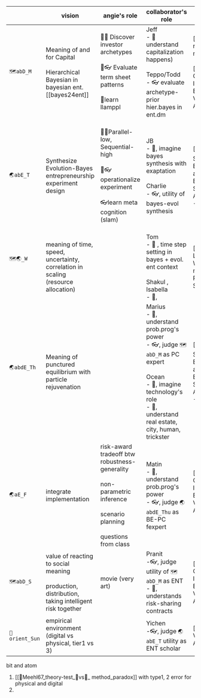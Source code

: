 
|                       | vision                                                                                                | angie's role                                                                                                                        | collaborator's role                                                                                                                                                                          | Papers                                                                                                    | W1  | W2                                                                                                                         | W3  | W4  |
| --------------------- | ----------------------------------------------------------------------------------------------------- | ----------------------------------------------------------------------------------------------------------------------------------- | -------------------------------------------------------------------------------------------------------------------------------------------------------------------------------------------- | --------------------------------------------------------------------------------------------------------- | --- | -------------------------------------------------------------------------------------------------------------------------- | --- | --- |
| `🗺️abD_M`            | Meaning of and for Capital<br><br>Hierarchical Bayesian in bayesian ent. [[bayes24ent]]               | 🤜🧠 Discover investor archetypes<br><br>🤜👓  Evaluate term sheet patterns<br><br>🧠learn llamppl                                  | Jeff<br>- 🧠 understand capitalization happens)<br><br>Teppo/Todd <br>- 👓 evaluate archetype-prior hier.bayes in ent.dm                                                                     | [[📝👻phantom rationalize meaning]]<br><br>[[📝🤝Conversational Inference of Equity Valuation Agreement]] |     |                                                                                                                            |     |     |
| `🌏abE_T`             | Synthesize Evolution-Bayes entrepreneurship experiment design                                         | <br>🧠🤜Parallel-low, Sequential-high<br><br>🧠👓operationalize experiment<br><br>👓learn meta cognition (slam)<br><br>             | JB <br>- 🤜, imagine bayes synthesis with exaptation<br><br>Charlie <br>- 👓, utility of bayes-evol synthesis                                                                                | [[📝🪶Sequential Evolutionary and Parallel Bayesian Startup Adaptations]]-V1                              |     |                                                                                                                            |     |     |
| `🗺️🌏_W`<br><br><br> | meaning of time, speed, uncertainty, correlation in scaling (resource allocation)                     |                                                                                                                                     | Tom <br>- 🧠 , time step setting in bayes + evol. ent context<br><br>Shakul , Isabella<br>- 🧠, <br>                                                                                         | [[📝🌳🌊Startup Lifecycle World modeling with Program Synthesis]]                                         |     | [🗣️](https://otter.ai/u/VVf0krFpWmfbpiUoyW_mNYzZFWk?tab=chat),[[tom_🧭🪶_🛻.txt]]<br><br>[[shakul_🧭🪶_remove_rho_h.txt]] |     |     |
| `🌏abdE_Th`<br><br>   | Meaning of punctured equilibrium with particle rejuvenation                                           |                                                                                                                                     | Marius <br>- 🧠, understand prob.prog's power<br>- 👓, judge `🗺️abD_M` as PC expert<br><br>Ocean<br>- 🤜, imagine technology's role<br>- 🧠, understand real estate, city, human, trickster | [[📝🪶Sequential Evolutionary and Parallel Bayesian Startup Adaptations]]-V2                              |     |                                                                                                                            |     |     |
| `🌏aE_F`              | integrate implementation<br>                                                                          | risk-award tradeoff btw robustness-generality<br><br>non-parametric inference <br><br>scenario planning<br><br>questions from class | Matin <br>- 🧠, understand prob.prog's power<br>- 👓, judge `🌏abdE_Thu` as BE-PC fexpert<br>                                                                                                | [[📝🤝Conversational Inference of Equity Valuation Agreement]]<br><br>                                    |     |                                                                                                                            |     |     |
| `🗺️abD_S`            | value of reacting to social meaning<br><br>production, distribution, taking intelligent risk together | movie (very art)                                                                                                                    | Pranit<br>-👓, judge utility of `🗺️abD_M` as ENT <br>- 🧠, understands risk-sharing contracts                                                                                               | [[📝🤝Conversational Inference of Equity Valuation Agreement]]                                            |     |                                                                                                                            |     |     |
| `🧭orient_Sun`        | empirical environment (digital vs physical, tier1 vs 3)                                               |                                                                                                                                     | Yichen<br>-👓, judge `🌏abE_T` utility as ENT scholar                                                                                                                                        | [[📝🧭Vectorizing Adaptation]]                                                                            |     |                                                                                                                            |     |     |


bit and atom 

1. [[📜Meehl67_theory-test_🔴vs💜_ method_paradox]] with type1, 2 error for physical and digital 
2. 